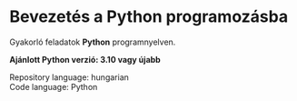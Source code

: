 # Bevezetés a Python programozásba

Gyakorló feladatok __Python__ programnyelven.

**Ajánlott Python verzió: 3.10 vagy újabb**

Repository language: hungarian  
Code language: Python
